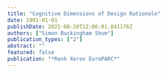 ```yaml
---
title: "Cognitive Dimensions of Design Rationale"
date: 1991-01-01
publishDate: 2021-08-20T12:06:01.841176Z
authors: ["Simon Buckingham Shum"]
publication_types: ["2"]
abstract: ""
featured: false
publication: "*Rank Xerox EuroPARC*"
---
```


